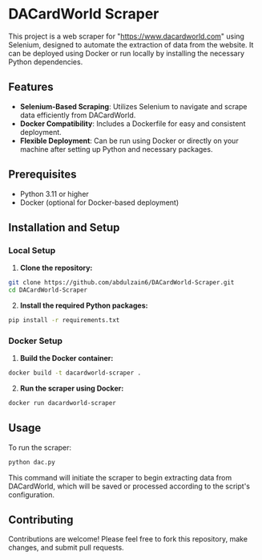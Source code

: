 # DACardWorld Scraper

This project is a web scraper for "https://www.dacardworld.com" using Selenium, designed to automate the extraction of data from the website. It can be deployed using Docker or run locally by installing the necessary Python dependencies.

## Features

- **Selenium-Based Scraping**: Utilizes Selenium to navigate and scrape data efficiently from DACardWorld.
- **Docker Compatibility**: Includes a Dockerfile for easy and consistent deployment.
- **Flexible Deployment**: Can be run using Docker or directly on your machine after setting up Python and necessary packages.

## Prerequisites

- Python 3.11 or higher
- Docker (optional for Docker-based deployment)

## Installation and Setup

### Local Setup

1. **Clone the repository:**

```bash
git clone https://github.com/abdulzain6/DACardWorld-Scraper.git
cd DACardWorld-Scraper
```

2. **Install the required Python packages:**

```bash
pip install -r requirements.txt
```

### Docker Setup

1. **Build the Docker container:**

```bash
docker build -t dacardworld-scraper .
```

2. **Run the scraper using Docker:**

```bash
docker run dacardworld-scraper
```

## Usage

To run the scraper:

```bash
python dac.py
```

This command will initiate the scraper to begin extracting data from DACardWorld, which will be saved or processed according to the script's configuration.

## Contributing

Contributions are welcome! Please feel free to fork this repository, make changes, and submit pull requests.